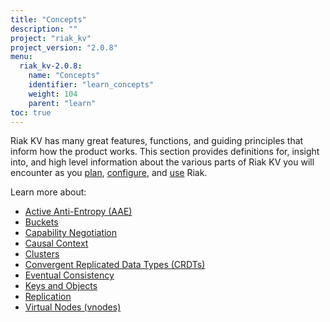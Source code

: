 ```yaml
---
title: "Concepts"
description: ""
project: "riak_kv"
project_version: "2.0.8"
menu:
  riak_kv-2.0.8:
    name: "Concepts"
    identifier: "learn_concepts"
    weight: 104
    parent: "learn"
toc: true
---
```


[concept aae]: /riak/kv/2.0.8/learn/concepts/active-anti-entropy
[concept buckets]: /riak/kv/2.0.8/learn/concepts/buckets
[concept cap neg]: /riak/kv/2.0.8/learn/concepts/capability-negotiation
[concept causal context]: /riak/kv/2.0.8/learn/concepts/causal-context
[concept clusters]: /riak/kv/2.0.8/learn/concepts/clusters
[concept crdts]: /riak/kv/2.0.8/learn/concepts/crdts
[concept eventual consistency]: /riak/kv/2.0.8/learn/concepts/eventual-consistency
[concept keys objects]: /riak/kv/2.0.8/learn/concepts/keys-and-objects
[concept replication]: /riak/kv/2.0.8/learn/concepts/replication
[concept strong consistency]: /riak/kv/2.0.8/using/reference/strong-consistency
[concept vnodes]: /riak/kv/2.0.8/learn/concepts/vnodes
[config index]: /riak/kv/2.0.8/configuring
[plan index]: /riak/kv/2.0.8/setup/planning
[use index]: /riak/kv/2.0.8/using/


Riak KV has many great features, functions, and guiding principles that inform how the product works. This section provides definitions for, insight into, and high level information about the various parts of Riak KV you will encounter as you [plan][plan index], [configure][config index], and [use][use index] Riak.  

Learn more about:

* [Active Anti-Entropy (AAE)][concept aae]
* [Buckets][concept buckets]
* [Capability Negotiation][concept cap neg]
* [Causal Context][concept causal context]
* [Clusters][concept clusters]
* [Convergent Replicated Data Types (CRDTs)][concept crdts]
* [Eventual Consistency][concept eventual consistency]
* [Keys and Objects][concept keys objects]
* [Replication][concept replication]
* [Virtual Nodes (vnodes)][concept vnodes]
